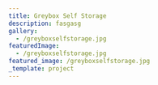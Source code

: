```yaml
---
title: Greybox Self Storage
description: fasgasg
gallery:
  - /greyboxselfstorage.jpg
featuredImage:
  - /greyboxselfstorage.jpg
featured_image: /greyboxselfstorage.jpg
_template: project
---
```



